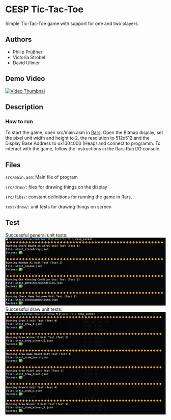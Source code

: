 # CESP Tic-Tac-Toe

Simple Tic-Tac-Toe game with support for one and two players.

## Authors

- Philip Prüßner
- Victoria Strobel
- David Ullmer

## Demo Video

[![Video Thumbnai](http://img.youtube.com/vi/-h3eH4ubuno/0.jpg)](http://www.youtube.com/watch?v=-h3eH4ubuno "CESP Demo Video")


## Description


### How to run
To start the game, open src/main.asm in [Rars](https://github.com/TheThirdOne/rars). Open the Bitmap display, set the pixel unit width and height to 2, the resolution to 512x512 and the Display Base Address to ox1004000 (Heap) and connect to programm. To interact with the game, follow the instructions in the Rars Run I/O console.

## Files

`src/main.asm`: Main file of program

`src/draw/`: files for drawing things on the display

`src/libs/`: constant definitions for running the game in Rars.

`test/draw/`: unit tests for drawing things on screen


## Test
Successful general unit tests:
![Successful general unit tests](documentation/successful_utests.png)
Successful draw unit tests:
![Successful draw unit tests](documentation/successful_draw_utests.png)